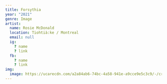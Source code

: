 ```yaml
---
title: Forsythia
year: "2021"
genre: Image
artist:
  name: Rosie McDonald
  location: Tiohtià:ke / Montreal
  email: null
  ig:
    ? name
    ? link
  fb:
    ? name
    ? link
img:
  image: https://ucarecdn.com/a2a84ab6-74bc-4a58-941e-a9cce9e5c3c9/-/crop/1680x2241/0,351/-/preview/forsythia.jpg
---
```

